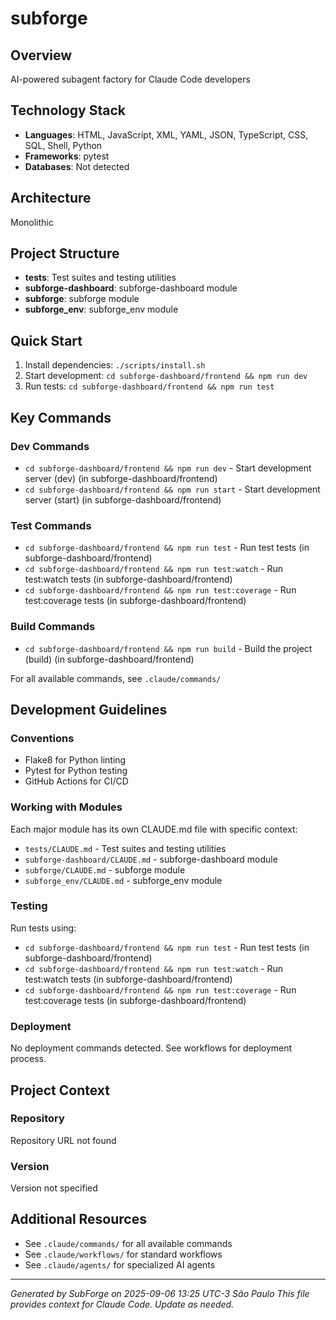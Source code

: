 # subforge

## Overview
AI-powered subagent factory for Claude Code developers

## Technology Stack
- **Languages**: HTML, JavaScript, XML, YAML, JSON, TypeScript, CSS, SQL, Shell, Python
- **Frameworks**: pytest  
- **Databases**: Not detected

## Architecture
Monolithic

## Project Structure
- **tests**: Test suites and testing utilities
- **subforge-dashboard**: subforge-dashboard module
- **subforge**: subforge module
- **subforge_env**: subforge_env module

## Quick Start
1. Install dependencies: `./scripts/install.sh`
2. Start development: `cd subforge-dashboard/frontend && npm run dev`
3. Run tests: `cd subforge-dashboard/frontend && npm run test`

## Key Commands

### Dev Commands
- `cd subforge-dashboard/frontend && npm run dev` - Start development server (dev) (in subforge-dashboard/frontend)
- `cd subforge-dashboard/frontend && npm run start` - Start development server (start) (in subforge-dashboard/frontend)

### Test Commands
- `cd subforge-dashboard/frontend && npm run test` - Run test tests (in subforge-dashboard/frontend)
- `cd subforge-dashboard/frontend && npm run test:watch` - Run test:watch tests (in subforge-dashboard/frontend)
- `cd subforge-dashboard/frontend && npm run test:coverage` - Run test:coverage tests (in subforge-dashboard/frontend)

### Build Commands
- `cd subforge-dashboard/frontend && npm run build` - Build the project (build) (in subforge-dashboard/frontend)

For all available commands, see `.claude/commands/`

## Development Guidelines

### Conventions
- Flake8 for Python linting
- Pytest for Python testing
- GitHub Actions for CI/CD

### Working with Modules
Each major module has its own CLAUDE.md file with specific context:
- `tests/CLAUDE.md` - Test suites and testing utilities
- `subforge-dashboard/CLAUDE.md` - subforge-dashboard module
- `subforge/CLAUDE.md` - subforge module
- `subforge_env/CLAUDE.md` - subforge_env module

### Testing
Run tests using:
- `cd subforge-dashboard/frontend && npm run test` - Run test tests (in subforge-dashboard/frontend)
- `cd subforge-dashboard/frontend && npm run test:watch` - Run test:watch tests (in subforge-dashboard/frontend)
- `cd subforge-dashboard/frontend && npm run test:coverage` - Run test:coverage tests (in subforge-dashboard/frontend)

### Deployment
No deployment commands detected. See workflows for deployment process.

## Project Context

### Repository
Repository URL not found

### Version
Version not specified

## Additional Resources
- See `.claude/commands/` for all available commands
- See `.claude/workflows/` for standard workflows
- See `.claude/agents/` for specialized AI agents

---
*Generated by SubForge on 2025-09-06 13:25 UTC-3 São Paulo*
*This file provides context for Claude Code. Update as needed.*
